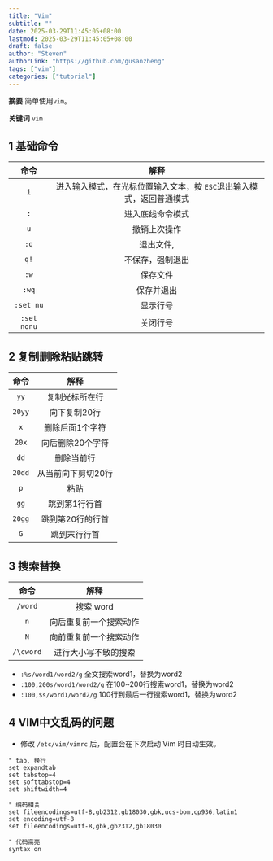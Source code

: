 ```yaml
---
title: "Vim"
subtitle: ""
date: 2025-03-29T11:45:05+08:00
lastmod: 2025-03-29T11:45:05+08:00
draft: false
author: "Steven"
authorLink: "https://github.com/gusanzheng"
tags: ["vim"]
categories: ["tutorial"]
---
```


**摘要**
简单使用`vim`。

**关键词**
`vim`

<!--more-->

## 1 基础命令
|    命令     |                                 解释                                 |
| :---------: | :------------------------------------------------------------------: |
|     `i`     | 进入输入模式，在光标位置输入文本，按 `ESC`退出输入模式，返回普通模式 |
|     `:`     |                           进入底线命令模式                           |
|     `u`     |                             撤销上次操作                             |
|    `:q`     |                              退出文件,                               |
|    `q!`     |                           不保存，强制退出                           |
|    `:w`     |                               保存文件                               |
|    `:wq`    |                              保存并退出                              |
|  `:set nu`  |                               显示行号                               |
| `:set nonu` |                               关闭行号                               |

## 2 复制删除粘贴跳转
|  命令  |        解释        |
| :----: | :----------------: |
|  `yy`  |   复制光标所在行   |
| `20yy` |    向下复制20行    |
|  `x`   |  删除后面1个字符   |
| `20x`  |  向后删除20个字符  |
|  `dd`  |     删除当前行     |
| `20dd` | 从当前向下剪切20行 |
|  `p`   |        粘贴        |
|  `gg`  |   跳到第1行行首    |
| `20gg` |  跳到第20行的行首  |
|  `G`   |    跳到末行行首    |

## 3 搜索替换
|   命令    |          解释          |
| :-------: | :--------------------: |
|  `/word`  |       搜索 word        |
|    `n`    | 向后重复前一个搜索动作 |
|    `N`    | 向前重复前一个搜索动作 |
| `/\cword` |  进行大小写不敏的搜索  |

- `:%s/word1/word2/g` 全文搜索word1，替换为word2
- `:100,200s/word1/word2/g` 在100~200行搜索word1，替换为word2
- `:100,$s/word1/word2/g` 100行到最后一行搜索word1，替换为word2

## 4 VIM中文乱码的问题

- 修改 `/etc/vim/vimrc` 后，配置会在下次启动 Vim 时自动生效。

```text
" tab, 换行
set expandtab 
set tabstop=4
set softtabstop=4
set shiftwidth=4

" 编码相关
set fileencodings=utf-8,gb2312,gb18030,gbk,ucs-bom,cp936,latin1
set encoding=utf-8
set fileencodings=utf-8,gbk,gb2312,gb18030

" 代码高亮
syntax on
```